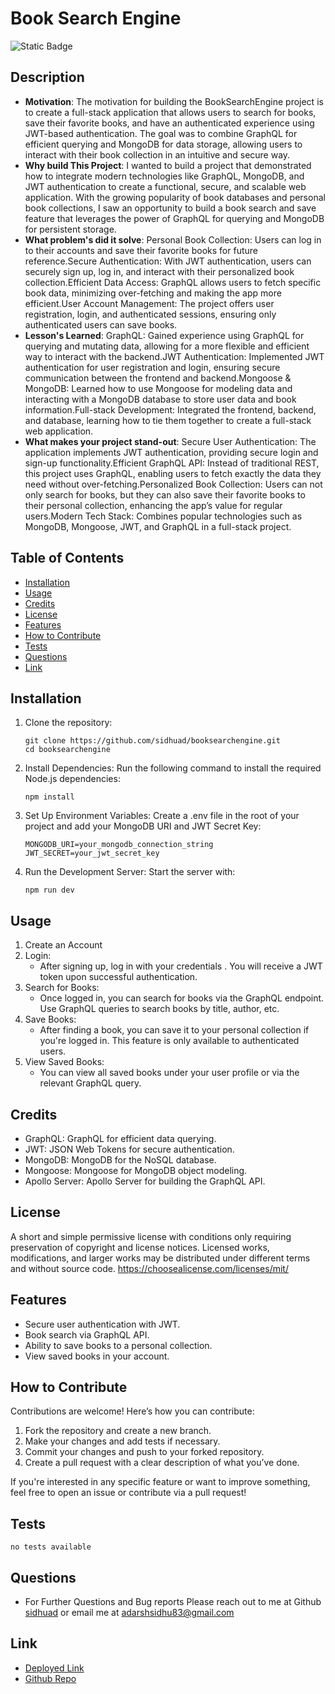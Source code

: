 
# Book Search Engine

![Static Badge](https://img.shields.io/badge/License-MIT-green)

## Description

- **Motivation**: The motivation for building the BookSearchEngine project is to create a full-stack application that allows users to search for books, save their favorite books, and have an authenticated experience using JWT-based authentication. The goal was to combine GraphQL for efficient querying and MongoDB for data storage, allowing users to interact with their book collection in an intuitive and secure way.
- **Why build This Project**: I wanted to build a project that demonstrated how to integrate modern technologies like GraphQL, MongoDB, and JWT authentication to create a functional, secure, and scalable web application. With the growing popularity of book databases and personal book collections, I saw an opportunity to build a book search and save feature that leverages the power of GraphQL for querying and MongoDB for persistent storage.
- **What problem's did it solve**: Personal Book Collection: Users can log in to their accounts and save their favorite books for future reference.Secure Authentication: With JWT authentication, users can securely sign up, log in, and interact with their personalized book collection.Efficient Data Access: GraphQL allows users to fetch specific book data, minimizing over-fetching and making the app more efficient.User Account Management: The project offers user registration, login, and authenticated sessions, ensuring only authenticated users can save books.
- **Lesson's Learned**: GraphQL: Gained experience using GraphQL for querying and mutating data, allowing for a more flexible and efficient way to interact with the backend.JWT Authentication: Implemented JWT authentication for user registration and login, ensuring secure communication between the frontend and backend.Mongoose & MongoDB: Learned how to use Mongoose for modeling data and interacting with a MongoDB database to store user data and book information.Full-stack Development: Integrated the frontend, backend, and database, learning how to tie them together to create a full-stack web application.
- **What makes your project stand-out**: Secure User Authentication: The application implements JWT authentication, providing secure login and sign-up functionality.Efficient GraphQL API: Instead of traditional REST, this project uses GraphQL, enabling users to fetch exactly the data they need without over-fetching.Personalized Book Collection: Users can not only search for books, but they can also save their favorite books to their personal collection, enhancing the app’s value for regular users.Modern Tech Stack: Combines popular technologies such as MongoDB, Mongoose, JWT, and GraphQL in a full-stack project.

## Table of Contents

- [Installation](#installation)
- [Usage](#usage)
- [Credits](#credits)
- [License](#license)
- [Features](#features)
- [How to Contribute](#how-to-contribute)
- [Tests](#tests)
- [Questions](#questions)
- [Link](#link)

## Installation
1. Clone the repository:
    ```
    git clone https://github.com/sidhuad/booksearchengine.git
    cd booksearchengine
    ```
2. Install Dependencies: Run the following command to install the required Node.js dependencies:
    ```
    npm install
    ```
3. Set Up Environment Variables: Create a .env file in the root of your project and add your MongoDB URI and JWT Secret Key:
    ```
    MONGODB_URI=your_mongodb_connection_string
    JWT_SECRET=your_jwt_secret_key
    ```
4. Run the Development Server: Start the server with:
    ```
    npm run dev
    ```

## Usage
1. Create an Account
2. Login:
    - After signing up, log in with your credentials . You will receive a JWT token upon successful authentication.
3. Search for Books:
    - Once logged in, you can search for books via the GraphQL endpoint. Use GraphQL queries to search books by title, author, etc.
4. Save Books:
    - After finding a book, you can save it to your personal collection if you're logged in. This feature is only available to authenticated users.
5. View Saved Books:
    - You can view all saved books under your user profile or via the relevant GraphQL query.

## Credits
- GraphQL: GraphQL for efficient data querying.
- JWT: JSON Web Tokens for secure authentication.
- MongoDB: MongoDB for the NoSQL database.
- Mongoose: Mongoose for MongoDB object modeling.
- Apollo Server: Apollo Server for building the GraphQL API.

## License
A short and simple permissive license with conditions only requiring preservation of copyright and license notices. Licensed works, modifications, and larger works may be distributed under different terms and without source code. https://choosealicense.com/licenses/mit/

## Features
- Secure user authentication with JWT.
- Book search via GraphQL API.
- Ability to save books to a personal collection.
- View saved books in your account.

## How to Contribute
Contributions are welcome! Here’s how you can contribute:
1. Fork the repository and create a new branch.
2. Make your changes and add tests if necessary.
3. Commit your changes and push to your forked repository.
4. Create a pull request with a clear description of what you’ve done.

If you're interested in any specific feature or want to improve something, feel free to open an issue or contribute via a pull request!

## Tests
```
no tests available
```

## Questions
- For Further Questions and Bug reports Please reach out to me at Github [sidhuad](https://github.com/sidhuad) or email me at adarshsidhu83@gmail.com

## Link
- [Deployed Link](https://booksearchengine-5vsb.onrender.com/)
- [Github Repo](https://github.com/sidhuad/BookSearchEngine)